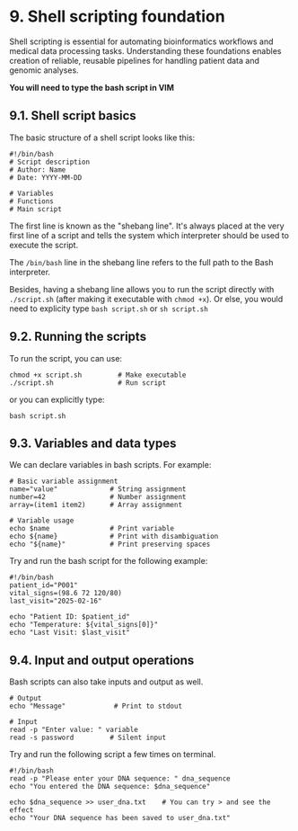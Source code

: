 # 9. Shell scripting foundation

Shell scripting is essential for automating bioinformatics workflows and medical data processing tasks. Understanding these foundations enables creation of reliable, reusable pipelines for handling patient data and genomic analyses.

**You will need to type the bash script in VIM**

## 9.1. Shell script basics

The basic structure of a shell script looks like this:

```
#!/bin/bash                  
# Script description
# Author: Name
# Date: YYYY-MM-DD

# Variables
# Functions
# Main script
```

The first line is known as the "shebang line". It's always placed at the very first line of a script and tells the system which interpreter should be used to execute the script.

The `/bin/bash` line in the shebang line refers to the full path to the Bash interpreter.

Besides, having a shebang line allows you to run the script directly with `./script.sh` (after making it executable with `chmod +x`). Or else, you would need to explicity type `bash script.sh` or `sh script.sh`

## 9.2. Running the scripts

To run the script, you can use:

```
chmod +x script.sh         # Make executable
./script.sh                # Run script
```

or you can explicitly type:

```
bash script.sh
```

## 9.3. Variables and data types

We can declare variables in bash scripts. For example:

```
# Basic variable assignment
name="value"             # String assignment
number=42                # Number assignment
array=(item1 item2)      # Array assignment

# Variable usage
echo $name               # Print variable
echo ${name}             # Print with disambiguation
echo "${name}"           # Print preserving spaces
```

Try and run the bash script for the following example:

```
#!/bin/bash
patient_id="P001"
vital_signs=(98.6 72 120/80)
last_visit="2025-02-16"

echo "Patient ID: $patient_id"
echo "Temperature: ${vital_signs[0]}"
echo "Last Visit: $last_visit"
```

## 9.4. Input and output operations

Bash scripts can also take inputs and output as well. 

```
# Output
echo "Message"            # Print to stdout

# Input
read -p "Enter value: " variable
read -s password         # Silent input
```

Try and run the following script a few times on terminal. 

```
#!/bin/bash
read -p "Please enter your DNA sequence: " dna_sequence
echo "You entered the DNA sequence: $dna_sequence"

echo $dna_sequence >> user_dna.txt    # You can try > and see the effect
echo "Your DNA sequence has been saved to user_dna.txt"
```


